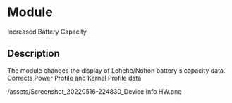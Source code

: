 # Module
Increased Battery Capacity

## Description
The module changes the display of Lehehe/Nohon battery's capacity data.
Corrects Power Profile and Kernel Profile data

/assets/Screenshot_20220516-224830_Device Info HW.png


